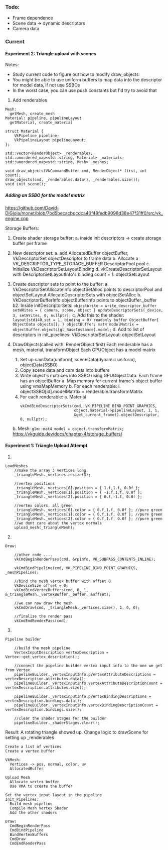 ### Todo:

- Frame dependence
- Scene data -> dynamic descriptors
- Camera data

### Current

#### Experiment 2: Triangle upload with scenes

Notes:
  - Study current code to figure out how to modify draw_objects
  - You might be able to use uniform buffers to map data into the descriptor for model data, if not use SSBOs
  - In the worst case, you can use push constants but I'd try to avoid that

1.  Add renderables
```
Mesh: 
  getMesh, create_mesh
Material: pipeline, pipelineLayout
  getMaterial, create_material

struct Material {
	VkPipeline pipeline;
	VkPipelineLayout pipelineLayout;
};

std::vector<RenderObject> _renderables;
std::unordered_map<std::string, Material> _materials;
std::unordered_map<std::string, Mesh> _meshes;

void draw_objects(VkCommandBuffer cmd, RenderObject* first, int count);
draw_objects(cmd, _renderables.data(), _renderables.size());
void init_scene();
```

##### Adding an SSBO for the model matrix

https://github.com/David-DiGioia/monet/blob/7bd5becacbdcdca40f48fedb9098d38e47f31ff0/src/vk_engine.cpp

Storage Buffers:
  1. Create shader storage buffer:
    a. inside init descriptors -> create storage buffer per frame 
  2. New descriptor set:
    a. add AllocatedBuffer objectBuffer, VkDescriptorSet objectDescriptor to frame data
    b. Allocate a VK_DESCRIPTOR_TYPE_STORAGE_BUFFER DescriptorPool pool
    c. Initialize VkDescriptorSetLayoutBinding 
    d. vkCreateDescriptorSetLayout with DescriptorSetLayoutInfo's binding count = 1: objectSetLayout
  3. Create descriptor sets to point to the buffer:
    a. VkDescriptorSetAllocateInfo objectSetAlloc points to descriptorPool and objectSetLayout
    AllocateDescriptorSets with objectSetAlloc
    b. VkDescriptorBufferInfo objectBufferInfo points to objectBuffer._buffer
    b2. Inside initDescriptorSets:
    ```
      objectWrite = write_descriptor_buffer
      setWRites = { camera, scene, object }
      updateDescriptorSets(_device, 3, setWrites, 0, nullptr);
    ```
    c. Add this to the shader:
    ```	
      layout(std140,set = 1, binding = 0) readonly buffer ObjectBuffer{
        ObjectData objects[];
      } objectBuffer;
      mat4 modelMatrix = objectBuffer.objects[gl_BaseInstance].model;
    ```
    d. Add to list of descriptors in init_pipelines: VkDescriptorSetLayout: objectSetLayout
  4. DrawObjects(called with: RenderObject first)
      Each renderable has a mesh, material, transformObject
      Each GPUObject has a model matrix

      1. Set up camData(uniform), sceneData(dynamic uniform), objectData(SSBO)
      2. Copy scene data and cam data into buffers
      3. Write object's matrices into SSBO using GPUObjectData. Each frame has an objectBuffer
        a. Map memory for current frame's object buffer using vmaMapMemory
        b. For each renderable:
          i. objectSSBO[id].modelMatrtix = renderable.transformMatrix
      4. For each renderable:
        a. Material
          ```
          vkCmdBindDescriptorSets(cmd, VK_PIPELINE_BIND_POINT_GRAPHICS, 
                                  object.material->pipelineLayout, 1, 1, 
                                  &get_current_frame().objectDescriptor, 0, nullptr);
          ```
        b. Mesh:
          ```
          glm::mat4 model = object.transformMatrix;
          ```
  https://vkguide.dev/docs/chapter-4/storage_buffers/

#### Experiment 1: Triangle Upload Attempt
1.
```
LoadMeshes
	//make the array 3 vertices long
	_triangleMesh._vertices.resize(3);

	//vertex positions
	_triangleMesh._vertices[0].position = { 1.f,1.f, 0.0f };
	_triangleMesh._vertices[1].position = { -1.f,1.f, 0.0f };
	_triangleMesh._vertices[2].position = { 0.f,-1.f, 0.0f };

	//vertex colors, all green
	_triangleMesh._vertices[0].color = { 0.f,1.f, 0.0f }; //pure green
	_triangleMesh._vertices[1].color = { 0.f,1.f, 0.0f }; //pure green
	_triangleMesh._vertices[2].color = { 0.f,1.f, 0.0f }; //pure green
	//we dont care about the vertex normals
	upload_mesh(_triangleMesh);
```

2. 
```
Draw:

	//other code ....
	vkCmdBeginRenderPass(cmd, &rpInfo, VK_SUBPASS_CONTENTS_INLINE);

	vkCmdBindPipeline(cmd, VK_PIPELINE_BIND_POINT_GRAPHICS, _meshPipeline);

	//bind the mesh vertex buffer with offset 0
	VkDeviceSize offset = 0;
	vkCmdBindVertexBuffers(cmd, 0, 1, &_triangleMesh._vertexBuffer._buffer, &offset);

	//we can now draw the mesh
	vkCmdDraw(cmd, _triangleMesh._vertices.size(), 1, 0, 0);

	//finalize the render pass
	vkCmdEndRenderPass(cmd);
```

3. 
```
Pipeline builder

	//build the mesh pipeline
	VertexInputDescription vertexDescription = Vertex::get_vertex_description();

	//connect the pipeline builder vertex input info to the one we get from Vertex
	pipelineBuilder._vertexInputInfo.pVertexAttributeDescriptions = vertexDescription.attributes.data();
	pipelineBuilder._vertexInputInfo.vertexAttributeDescriptionCount = vertexDescription.attributes.size();

	pipelineBuilder._vertexInputInfo.pVertexBindingDescriptions = vertexDescription.bindings.data();
	pipelineBuilder._vertexInputInfo.vertexBindingDescriptionCount = vertexDescription.bindings.size();

	//clear the shader stages for the builder
	pipelineBuilder._shaderStages.clear();
```

Result:
A rotating triangle showed up. 
Change logic to drawScene for setting up _renderables

```
Create a list of vertices 
Create a vertex buffer

VkMesh:
  Vertices -> pos, normal, color, uv
  AllocatedBuffer

Upload Mesh
  Allocate vertex buffer
  Use VMA to create the buffer

Set the vertex input layout in the pipeline
Init_Pipelines:
  Build mesh pipeline
  Compile Mesh Vertex Shader
  Add the other shaders
 
Draw:
  CmdBeginRenderPass 
  CmdBindPipeline
  BindVertexBuffers
  CmdDraw
  CmdEndRenderPass
```
